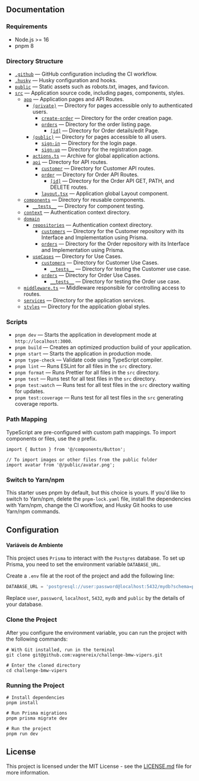 ## Documentation

### Requirements

- Node.js >= 16
- pnpm 8

### Directory Structure

- [`.github`](.github) — GitHub configuration including the CI workflow.<br>
- [`.husky`](.husky) — Husky configuration and hooks.<br>
- [`public`](./public) — Static assets such as robots.txt, images, and favicon.<br>
- [`src`](./src) — Application source code, including pages, components, styles.
  - [`app`](./src/app) — Application pages and API Routes.
    - [`(private)`](<./src/app/(private)>) — Directory for pages accessible only to authenticated users.
      - [`create-order`](<./src/app/(private)/create-order>) — Directory for the order creation page.
      - [`orders`](<./src/app/(private)/orders>) — Directory for the order listing page.
        - [`[id]`](<./src/app/(private)/orders/[id]>) — Directory for Order details/edit Page.
    - [`(public)`](<./src/app/(public)>) — Directory for pages accessible to all users.
      - [`sign-in`](./src/app/sign-in) — Directory for the login page.
      - [`sign-up`](./src/app/sign-up) — Directory for the registration page.
    - [`actions.ts`](./src/app/actions.ts) — Archive for global application actions.
    - [`api`](./src/app/api) — Directory for API routes.
      - [`customer`](./src/app/api/customer/) — Directory for Customer API routes.
      - [`order`](./src/app/api/order/) — Directory for Order API Routes.
        - [`[id]`](./src/app/api/order/[id]/) — Directory for the Order API GET, PATH, and DELETE routes.
      - [`layout.tsx`](./src/app/api/order/[id]/) — Application global Layout component.
  - [`components`](./src/components/) — Directory for reusable components.
    - [`__tests__`](./src/components/__tests__/) — Directory for component testing.
  - [`context`](./src/context/) — Authentication context directory.
  - [`domain`](./src/domain/)
    - [`repositories`](./src/domain/repositories/) — Authentication context directory.
      - [`customers`](./src/domain/repositories/customers/) — Directory for the Customer repository with its Interface and Implementation using Prisma.
      - [`orders`](./src/domain/repositories/orders/) — Directory for the Order repository with its Interface and Implementation using Prisma.
    - [`useCases`](./src/domain/useCases/) — Directory for Use Cases.
      - [`customers`](./src/domain/useCases/customers) — Directory for Customer Use Cases.
        - [`__tests__`](./src/domain/useCases/customers/__tests__/) — Directory for testing the Customer use case.
      - [`orders`](./src/domain/useCases/orders/) — Directory for Order Use Cases.
        - [`__tests__`](./src/domain/useCases/orders/__tests__/) — Directory for testing the Order use case.
  - [`middleware.ts`](./src/middleware.ts) — Middleware responsible for controlling access to routes.
  - [`services`](./src/services/) — Directory for the application services.
  - [`styles`](./src/styles/) — Directory for the application global styles.

### Scripts

- `pnpm dev` — Starts the application in development mode at `http://localhost:3000`.
- `pnpm build` — Creates an optimized production build of your application.
- `pnpm start` — Starts the application in production mode.
- `pnpm type-check` — Validate code using TypeScript compiler.
- `pnpm lint` — Runs ESLint for all files in the `src` directory.
- `pnpm format` — Runs Prettier for all files in the `src` directory.
- `pnpm test` — Runs test for all test files in the `src` directory.
- `pnpm test:watch` — Runs test for all test files in the `src` directory waiting for updates.
- `pnpm test:coverage` — Runs test for all test files in the `src` generating coverage reports.

### Path Mapping

TypeScript are pre-configured with custom path mappings. To import components or files, use the `@` prefix.

```tsx
import { Button } from '@/components/Button';

// To import images or other files from the public folder
import avatar from '@/public/avatar.png';
```

### Switch to Yarn/npm

This starter uses pnpm by default, but this choice is yours. If you'd like to switch to Yarn/npm, delete the `pnpm-lock.yaml` file, install the dependencies with Yarn/npm, change the CI workflow, and Husky Git hooks to use Yarn/npm commands.

## Configuration

#### Variáveis de Ambiente

This project uses `Prisma` to interact with the `Postgres` database. To set up Prisma, you need to set the environment variable `DATABASE_URL`.

Create a `.env` file at the root of the project and add the following line:

```ts
DATABASE_URL = 'postgresql://user:password@localhost:5432/mydb?schema=public';
```

Replace `user`, `password`, `localhost`, `5432`, `mydb` and `public` by the details of your database.

### Clone the Project

After you configure the environment variable, you can run the project with the following commands:

```shell
# With Git installed, run in the terminal
git clone git@github.com:vagnereix/challenge-bmw-vipers.git

# Enter the cloned directory
cd challenge-bmw-vipers

```

### Running the Project

```shell
# Install dependencies
pnpm install

# Run Prisma migrations
pnpm prisma migrate dev

# Run the project
pnpm run dev
```

## License

This project is licensed under the MIT License - see the [LICENSE.md](LICENSE.md) file for more information.
